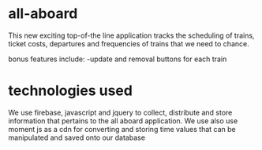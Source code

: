 # all-aboard

This new exciting top-of-the line application tracks the scheduling of trains, ticket costs, departures and frequencies of trains that we need to chance. 

bonus features include:
  -update and removal buttons for each train

# technologies used
We use firebase, javascript and jquery to collect, distribute and store information that pertains to the all aboard application.
We use also use moment js as a cdn for converting and storing time values that can be manipulated and saved onto our database
